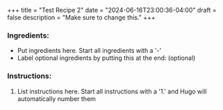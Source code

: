 +++
title = "Test Recipe 2"
date = "2024-06-16T23:00:36-04:00"
draft = false
description = "Make sure to change this."
+++

### Ingredients:

- Put ingredients here. Start all ingredients with a '-'
- Label optional ingredients by putting this at the end: (optional)

### Instructions:

1. List instructions here. Start all instructions with a '1.' and Hugo will automatically number them 